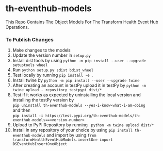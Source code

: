 # th-eventhub-models

This Repo Contains The Object Models For The Transform Health Event Hub Operations.

### To Publish Changes

1. Make changes to the models
2. Update the version number in `setup.py`
3. Install dist tools by using
   `python -m pip install --user --upgrade setuptools wheel`
4. Run `python setup.py sdist bdist_wheel`
5. Test locally by running `pip install -e .`
6. Install twine by `python -m pip install --user --upgrade twine`
7. After creating an account in testPy upload it in testPy by `python -m twine upload - repository testpypi dist/*`
8. Test if it works as expected by uninstalling the local version and installing the testPy version by <br> 
   `pip uninstall th-eventhub-models --yes-i-know-what-i-am-doing` <br> 
    and then <br>
   `pip install -i https://test.pypi.org/th-eventhub-models/th-eventhub-models==<version-number>`
9. Upload to PyPI Repository by running
   ` python -m twine upload dist/*`
10. Install in any repository of your choice by using `pip install th-eventhub-models` and import by using
    `from transformHealthEventHubModels.insertOne import DSEventHubInsertOneObject`